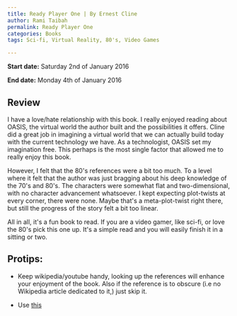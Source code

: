 ```yaml
---
title: Ready Player One | By Ernest Cline 
author: Rami Taibah 
permalink: Ready Player One 
categories: Books 
tags: Sci-fi, Virtual Reality, 80's, Video Games 

---
```


**Start date:** Saturday 2nd of January 2016

**End date:** Monday 4th of January 2016

## Review

 I have a love/hate relationship with this book. I really enjoyed reading about OASIS, the virtual world the author built and the possibilities it offers. Cline did a great job in imagining a virtual world that we can actually build today with the current technology we have. As a technologist, OASIS set my imagination free. This perhaps is the most single factor that allowed me to really enjoy this book.

 However, I felt that the 80's references were a bit too much. To a level where it felt that the author was just bragging about his deep knowledge of the 70's and 80's. The characters were somewhat flat and two-dimensional, with no character advancement whatsoever. I kept expecting plot-twists at every corner, there were none. Maybe that's a meta-plot-twist right there, but still the progress of the story felt a bit too linear.

 All in all, it's a fun book to read. If you are a video gamer, like sci-fi, or love the 80's pick this one up. It's a simple read and you will easily finish it in a sitting or two.


 ## Protips:

 - Keep wikipedia/youtube handy, looking up the references will enhance your enjoyment of the book. Also if the reference is to obscure (i.e no Wikipedia article dedicated to it,) just skip it.

 - Use [this](https://sites.google.com/site/ymreadyplayerone/)
